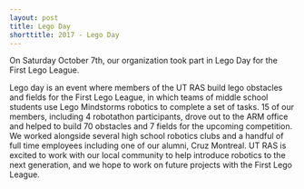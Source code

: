 ```yaml
---
layout: post
title: Lego Day
shorttitle: 2017 - Lego Day
---
```


On Saturday October 7th, our organization took part in Lego Day for the First Lego League.

Lego day is an event where members of the UT RAS build lego obstacles and fields for the First Lego League, in which teams of middle school students use Lego Mindstorms robotics to complete a set of tasks. 15 of our members, including 4 robotathon participants, drove out to the ARM office and helped to build 70 obstacles and 7 fields for the upcoming competition. We worked alongside several high school robotics clubs and a handful of full time employees including one of our alumni, Cruz Montreal. UT RAS is excited to work with our local community to help introduce robotics to the next generation, and we hope to work on future projects with the First Lego League.

